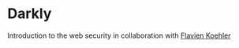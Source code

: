 # Darkly
Introduction to the web security in collaboration with [Flavien Koehler](https://github.com/fkoehler42)
